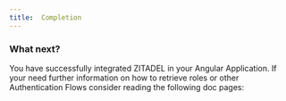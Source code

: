 ```yaml
---
title:  Completion
---
```


### What next?

You have successfully integrated ZITADEL in your Angular Application. If your need further information on how to retrieve roles or other Authentication Flows consider reading the following doc pages:
